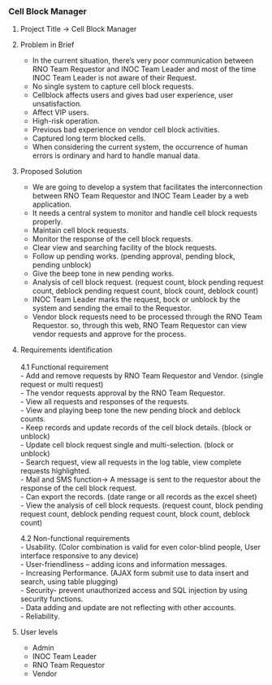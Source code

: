### Cell Block Manager 

1. Project Title -> Cell Block Manager

2. Problem in Brief
	- In the current situation, there’s very poor communication between RNO Team Requestor and INOC Team Leader and most of the time INOC Team Leader is not aware of their Request.
	- No single system to capture cell block requests.
	- Cellblock affects users and gives bad user experience, user unsatisfaction.
	- Affect VIP users.
	- High-risk operation.
	- Previous bad experience on vendor cell block activities.
	- Captured long term blocked cells.
	- When considering the current system, the occurrence of human errors is ordinary and hard to handle manual data.

3. Proposed Solution
	- We are going to develop a system that facilitates the interconnection between RNO Team Requestor and INOC Team Leader by a web application.
	- It needs a central system to monitor and handle cell block requests properly.
	- Maintain cell block requests.
	- Monitor the response of the cell block requests.
	- Clear view and searching facility of the block requests.
	- Follow up pending works. (pending approval, pending block, pending unblock)
	- Give the beep tone in new pending works.
	- Analysis of cell block request. (request count, block pending request count, deblock pending request count, block count, deblock count)
	- INOC Team Leader marks the request, bock or unblock by the system and sending the email to the Requestor.
	- Vendor block requests need to be processed through the RNO Team Requestor. so, through this web, RNO Team Requestor can view vendor requests and approve for the process.

4. Requirements identification<br/><br/>
	4.1   Functional requirement<br/>
		- Add and remove requests by RNO Team Requestor and Vendor. (single request or multi request)<br/>
		- The vendor requests approval by the RNO Team Requestor.<br/>
		- View all requests and responses of the requests.<br/>
		- View and playing beep tone the new pending block and deblock counts.<br/>
		- Keep records and update records of the cell block details. (block or unblock)<br/>
		- Update cell block request single and multi-selection. (block or unblock)<br/>
		- Search request, view all requests in the log table, view complete requests highlighted.<br/>
		- Mail and SMS function-> A message is sent to the requestor about the response of the cell block request.<br/>
		- Can export the records. (date range or all records as the excel sheet)<br/>
		- View the analysis of cell block requests. (request count, block pending request count, deblock pending request count, block count, deblock count)<br/>

	4.2 Non-functional requirements<br/>
		- Usability. (Color combination is valid for even color-blind people, User interface responsive to any device)<br/>
		- User-friendliness – adding icons and information messages.<br/>
		- Increasing Performance. (AJAX form submit use to data insert and search, using table plugging)<br/>
		- Security- prevent unauthorized access and SQL injection by using security functions.<br/>
		- Data adding and update are not reflecting with other accounts.<br/>
		- Reliability.<br/>

5.  User levels
	- Admin
	- INOC Team Leader
	- RNO Team Requestor
	- Vendor
